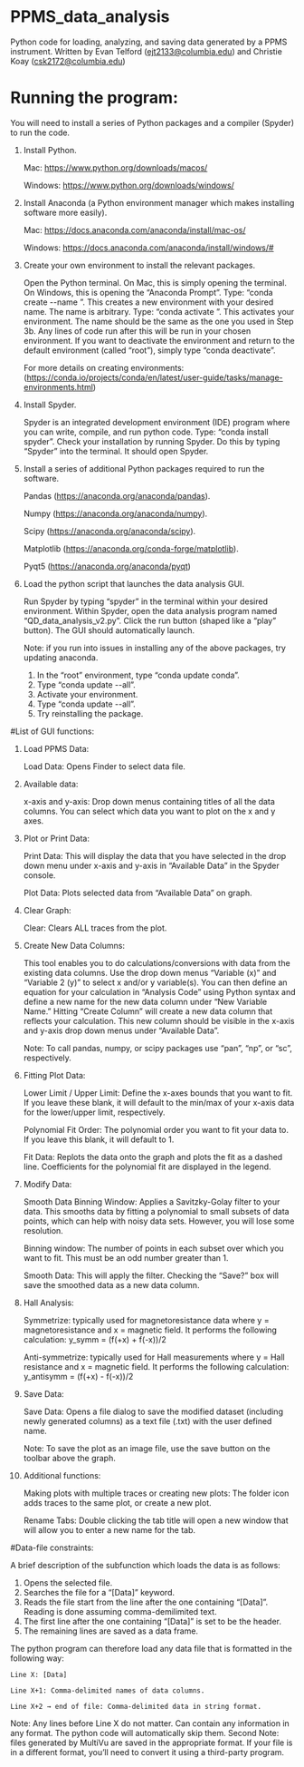 # PPMS_data_analysis
Python code for loading, analyzing, and saving data generated by a PPMS instrument.
Written by Evan Telford (ejt2133@columbia.edu) and Christie Koay (csk2172@columbia.edu)


# Running the program:

You will need to install a series of Python packages and a compiler (Spyder) to run the code.
1.	Install Python. 

	Mac: https://www.python.org/downloads/macos/

	Windows: https://www.python.org/downloads/windows/

2.	Install Anaconda (a Python environment manager which makes installing software more easily).

	Mac: https://docs.anaconda.com/anaconda/install/mac-os/

	Windows: https://docs.anaconda.com/anaconda/install/windows/#

3.	Create your own environment to install the relevant packages. 

	Open the Python terminal. On Mac, this is simply opening the terminal. On Windows, this is opening the “Anaconda Prompt”. Type: “conda create --name <insert desired environment name>”. This creates a new environment with your desired name. The name is arbitrary. Type: “conda activate <name of your environment>”. This activates your environment. The name should be the same as the one you used in Step 3b. Any lines of code run after this will be run in your chosen environment. If you want to deactivate the environment and return to the default environment (called “root”), simply type “conda deactivate”. 

	For more details on creating environments: (https://conda.io/projects/conda/en/latest/user-guide/tasks/manage-environments.html)

4.	Install Spyder. 
	
	Spyder is an integrated development environment (IDE) program where you can write, compile, and run python code. Type: “conda install spyder”. Check your installation by running Spyder. Do this by typing “Spyder” into the terminal. It should open Spyder.
  
5.	Install a series of additional Python packages required to run the software.

	Pandas (https://anaconda.org/anaconda/pandas).

	Numpy (https://anaconda.org/anaconda/numpy).

	Scipy (https://anaconda.org/anaconda/scipy).

	Matplotlib (https://anaconda.org/conda-forge/matplotlib).

	Pyqt5 (https://anaconda.org/anaconda/pyqt)
  
6.	Load the python script that launches the data analysis GUI.

	Run Spyder by typing “spyder” in the terminal within your desired environment. Within Spyder, open the data analysis program named “QD_data_analysis_v2.py”. Click the run button (shaped like a “play” button). The GUI should automatically launch.

	Note: if you run into issues in installing any of the above packages, try updating anaconda. 
	1.	In the “root” environment, type “conda update conda”.
	2.	Type “conda update --all”.
	3.	Activate your environment.
	4.	Type “conda update --all”.
	5.	Try reinstalling the package.

#List of GUI functions:
	
1.	Load PPMS Data: 
	
	Load Data: Opens Finder to select data file.

2.	Available data:
	
	x-axis and y-axis: Drop down menus containing titles of all the data columns. You can select which data you want to plot on the x and y axes.

3.	Plot or Print Data:

	Print Data: This will display the data that you have selected in the drop down menu under x-axis and y-axis in “Available Data” in the Spyder console.

	Plot Data: Plots selected data from “Available Data” on graph.

4.	Clear Graph: 

	Clear: Clears ALL traces from the plot.

5.	Create New Data Columns: 
	
	This tool enables you to do calculations/conversions with data from the existing data columns. Use the drop down menus “Variable (x)” and “Variable 2 (y)” to select x and/or y variable(s). You can then define an equation for your calculation in “Analysis Code” using Python syntax and define a new name for the new data column under “New Variable Name.” Hitting “Create Column” will create a new data column that reflects your calculation. This new column should be visible in the x-axis and y-axis drop down menus under “Available Data”.

	Note: To call pandas, numpy, or scipy packages use “pan”, “np”, or “sc”, respectively.

6.	Fitting Plot Data:

	Lower Limit / Upper Limit: Define the x-axes bounds that you want to fit. If you leave these blank, it will default to the min/max of your x-axis data for the lower/upper limit, respectively.

	Polynomial Fit Order: The polynomial order you want to fit your data to. If you leave this blank, it will default to 1.

	Fit Data: Replots the data onto the graph and plots the fit as a dashed line. Coefficients for the polynomial fit are displayed in the legend.

7.	Modify Data:

	Smooth Data Binning Window: Applies a Savitzky-Golay filter to your data. This smooths data by fitting a polynomial to small subsets of data points, which can help with noisy data sets. However, you will lose some resolution. 

	Binning window: The number of points in each subset over which you want to fit. This must be an odd number greater than 1.

	Smooth Data: This will apply the filter. Checking the “Save?” box will save the smoothed data as a new data column.
	
8.	Hall Analysis: 

	Symmetrize: typically used for magnetoresistance data where y = magnetoresistance and x = magnetic field. It performs the following calculation:
	 y_symm  =  (f(+x) + f(-x))/2 		

	Anti-symmetrize: typically used for Hall measurements where y = Hall resistance and x = magnetic field. It performs the following calculation:
	 y_antisymm  =  (f(+x) - f(-x))/2

9.	Save Data:
	
	Save Data: Opens a file dialog to save the modified dataset (including newly generated columns) as a text file (.txt) with the user defined name.
	
	Note: To save the plot as an image file, use the save button on the toolbar above the graph.

10.	Additional functions:
	
	Making plots with multiple traces or creating new plots: The folder icon adds traces to the same plot, or create a new plot.

	Rename Tabs: Double clicking the tab title will open a new window that will allow you to enter a new name for the tab.

#Data-file constraints:
	
A brief description of the subfunction which loads the data is as follows:
1.	Opens the selected file.
2.	Searches the file for a “[Data]” keyword.
3.	Reads the file start from the line after the one containing “[Data]”. Reading is done assuming comma-demilimited text.
4.	The first line after the one containing “[Data]” is set to be the header.
5.	The remaining lines are saved as a data frame.

The python program can therefore load any data file that is formatted in the following way:

	Line X: [Data]

	Line X+1: Comma-delimited names of data columns.

	Line X+2 → end of file: Comma-delimited data in string format.

Note: Any lines before Line X do not matter. Can contain any information in any format. The python code will automatically skip them.
Second Note: files generated by MultiVu are saved in the appropriate format. If your file is in a different format, you’ll need to convert it using a third-party program.
